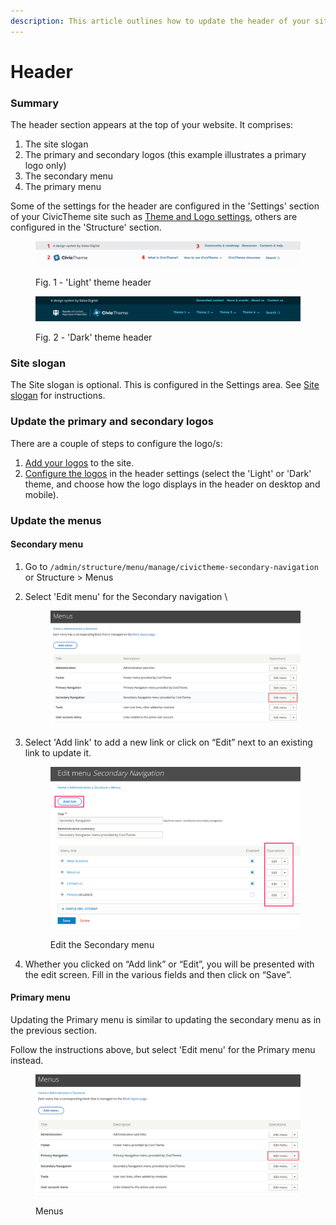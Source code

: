 ```yaml
---
description: This article outlines how to update the header of your site.
---
```


# Header

### Summary <a href="#updatingtheheader-summary" id="updatingtheheader-summary"></a>

The header section appears at the top of your website. It comprises:

1. The site slogan
2. The primary and secondary logos (this example illustrates a primary logo only)
3. The secondary menu
4. The primary menu

Some of the settings for the header are configured in the 'Settings' section of your CivicTheme site such as [Theme and Logo settings](theme-settings/header-settings.md), others are configured in the 'Structure' section.

<figure><img src="../../.gitbook/assets/header.png" alt=""><figcaption><p>Fig. 1 - 'Light' theme header</p></figcaption></figure>

<figure><img src="../../.gitbook/assets/dark-header.png" alt=""><figcaption><p>Fig. 2 - 'Dark' theme header</p></figcaption></figure>

### Site slogan

The Site slogan is optional. This is configured in the Settings area. See [Site slogan](theme-settings/site-slogan.md) for instructions.

### Update the primary and secondary logos <a href="#updatingtheheader-2.updatingtheprimaryandsecondarylogos" id="updatingtheheader-2.updatingtheprimaryandsecondarylogos"></a>

There are a couple of steps to configure the logo/s:

1. [Add your logos](theme-settings/logo.md#updatinglogos-step3-updatingtheprimarylogo) to the site.
2. [Configure the logos](theme-settings/header-settings.md#header-logotype) in the header settings (select the 'Light' or 'Dark' theme, and choose how the logo displays in the header on desktop and mobile).

### Update the menus <a href="#updatingtheheader-3.updatingthesecondarymenu" id="updatingtheheader-3.updatingthesecondarymenu"></a>

#### Secondary menu <a href="#updatingtheheader-3.updatingthesecondarymenu" id="updatingtheheader-3.updatingthesecondarymenu"></a>

1. Go to `/admin/structure/menu/manage/civictheme-secondary-navigation` or Structure > Menus
2.  Select 'Edit menu' for the Secondary navigation \


    <figure><img src="../../.gitbook/assets/image (1).png" alt=""><figcaption></figcaption></figure>
3.  Select 'Add link' to add a new link or click on “Edit” next to an existing link to update it.

    <figure><img src="../../.gitbook/assets/image.png" alt="Image of Secondary menu settings in Drupal back end"><figcaption><p>Edit the Secondary menu</p></figcaption></figure>
4. Whether you clicked on “Add link” or “Edit”, you will be presented with the edit screen. Fill in the various fields and then click on “Save”.

#### Primary menu <a href="#updatingtheheader-4.updatingtheprimarymenu" id="updatingtheheader-4.updatingtheprimarymenu"></a>

Updating the Primary menu is similar to updating the secondary menu as in the previous section.

Follow the instructions above, but select 'Edit menu' for the Primary menu instead.

<figure><img src="../../.gitbook/assets/prim-menu.png" alt="Image of Menus page in Drupal back end"><figcaption><p>Menus</p></figcaption></figure>
